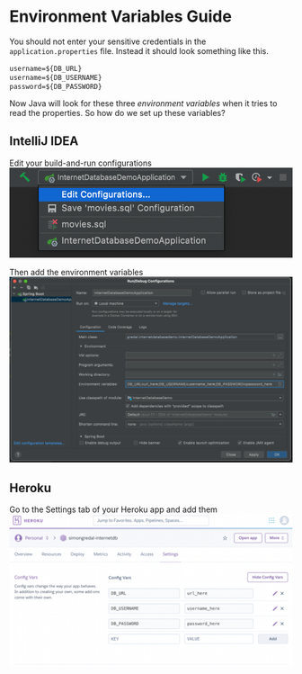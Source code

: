 # Environment Variables Guide

You should not enter your sensitive credentials in the `application.properties` file.
Instead it should look something like this.

```properties
username=${DB_URL}
username=${DB_USERNAME}
password=${DB_PASSWORD}
```

Now Java will look for these three *environment variables* when it tries to read the properties.
So how do we set up these variables?

## IntelliJ IDEA

Edit your build-and-run configurations
![](resources/IntelliJ-Screenshot-1.png)

Then add the environment variables
![](resources/IntelliJ-Screenshot-2.png)

## Heroku

Go to the Settings tab of your Heroku app and add them
![](resources/Heroku-Screenshot.png)